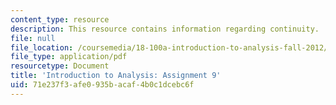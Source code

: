 ```yaml
---
content_type: resource
description: This resource contains information regarding continuity.
file: null
file_location: /coursemedia/18-100a-introduction-to-analysis-fall-2012/71e237f3afe0935bacaf4b0c1dcebc6f_MIT18_100AF12_Assign_9.pdf
file_type: application/pdf
resourcetype: Document
title: 'Introduction to Analysis: Assignment 9'
uid: 71e237f3-afe0-935b-acaf-4b0c1dcebc6f
---
```

